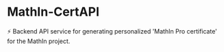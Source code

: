 # MathIn-CertAPI
⚡ Backend API service for generating personalized 'MathIn Pro certificate' for the MathIn project.